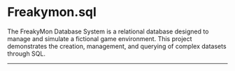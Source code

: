 # Freakymon.sql
The FreakyMon Database System is a relational database designed to manage and simulate a fictional game environment. This project demonstrates the creation, management, and querying of complex datasets through SQL.

--------------------------------------------------
